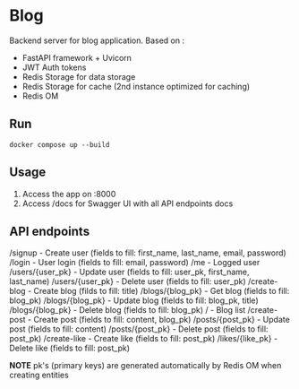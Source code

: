 # Blog
Backend server for blog application. 
Based on :

 - FastAPI framework + Uvicorn
 - JWT Auth tokens
 - Redis Storage for data storage
 - Redis Storage for cache (2nd instance optimized for caching)
 - Redis OM


## Run
```shell
docker compose up --build
```

## Usage

1. Access the app on <SERVER-IP>:8000
2. Access /docs for Swagger UI with all API endpoints docs


## API endpoints 

/signup             - Create user (fields to fill: first_name, last_name, email, password)
/login              - User login (fields to fill: email, password)
/me                 - Logged user
/users/{user_pk}    - Update user (fields to fill: user_pk, first_name, last_name)
/users/{user_pk}    - Delete user (fields to fill: user_pk)
/create-blog        - Create blog (filds to fill: title)
/blogs/{blog_pk}    - Get blog (fields to fill: blog_pk)
/blogs/{blog_pk}    - Update blog (fields to fill: blog_pk, title)
/blogs/{blog_pk}    - Delete blog (fields to fill: blog_pk)
/                   - Blog list
/create-post        - Create post (fields to fill: content, blog_pk)
/posts/{post_pk}    - Update post (fields to fill: content)
/posts/{post_pk}    - Delete post (fields to fill: post_pk)
/create-like        - Create like (fields to fill: post_pk)
/likes/{like_pk}    - Delete like (fields to fill: post_pk)

**NOTE** pk's (primary keys) are generated automatically by Redis OM when creating entities